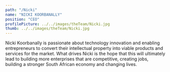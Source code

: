 ```yaml
---
path: "/Nicki"
name: "NICKI KOORBANALLY"
position: "CEO"
profilePicture: ../../images/theTeam/Nicki.jpg
thumb: ../../images/theTeam/Nicki.jpg
---
```

Nicki Koorbanally is passionate about technology innovation and enabling entrepreneurs to convert their intellectual property into viable products and services for the market.  What drives Nicki is the hope that this will ultimately lead to building more enterprises that are competitive, creating jobs, building a stronger South African economy and changing lives.